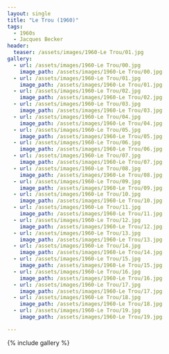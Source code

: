 ```yaml
---
layout: single
title: "Le Trou (1960)"
tags:
  - 1960s 
  - Jacques Becker
header:
  teaser: /assets/images/1960-Le Trou/01.jpg
gallery:
  - url: /assets/images/1960-Le Trou/00.jpg
    image_path: /assets/images/1960-Le Trou/00.jpg  
  - url: /assets/images/1960-Le Trou/01.jpg
    image_path: /assets/images/1960-Le Trou/01.jpg
  - url: /assets/images/1960-Le Trou/02.jpg
    image_path: /assets/images/1960-Le Trou/02.jpg
  - url: /assets/images/1960-Le Trou/03.jpg
    image_path: /assets/images/1960-Le Trou/03.jpg
  - url: /assets/images/1960-Le Trou/04.jpg
    image_path: /assets/images/1960-Le Trou/04.jpg
  - url: /assets/images/1960-Le Trou/05.jpg
    image_path: /assets/images/1960-Le Trou/05.jpg
  - url: /assets/images/1960-Le Trou/06.jpg
    image_path: /assets/images/1960-Le Trou/06.jpg
  - url: /assets/images/1960-Le Trou/07.jpg
    image_path: /assets/images/1960-Le Trou/07.jpg
  - url: /assets/images/1960-Le Trou/08.jpg
    image_path: /assets/images/1960-Le Trou/08.jpg
  - url: /assets/images/1960-Le Trou/09.jpg
    image_path: /assets/images/1960-Le Trou/09.jpg
  - url: /assets/images/1960-Le Trou/10.jpg
    image_path: /assets/images/1960-Le Trou/10.jpg
  - url: /assets/images/1960-Le Trou/11.jpg
    image_path: /assets/images/1960-Le Trou/11.jpg
  - url: /assets/images/1960-Le Trou/12.jpg
    image_path: /assets/images/1960-Le Trou/12.jpg
  - url: /assets/images/1960-Le Trou/13.jpg
    image_path: /assets/images/1960-Le Trou/13.jpg
  - url: /assets/images/1960-Le Trou/14.jpg
    image_path: /assets/images/1960-Le Trou/14.jpg
  - url: /assets/images/1960-Le Trou/15.jpg
    image_path: /assets/images/1960-Le Trou/15.jpg
  - url: /assets/images/1960-Le Trou/16.jpg
    image_path: /assets/images/1960-Le Trou/16.jpg
  - url: /assets/images/1960-Le Trou/17.jpg
    image_path: /assets/images/1960-Le Trou/17.jpg
  - url: /assets/images/1960-Le Trou/18.jpg
    image_path: /assets/images/1960-Le Trou/18.jpg
  - url: /assets/images/1960-Le Trou/19.jpg
    image_path: /assets/images/1960-Le Trou/19.jpg

---
```

{% include gallery %}
